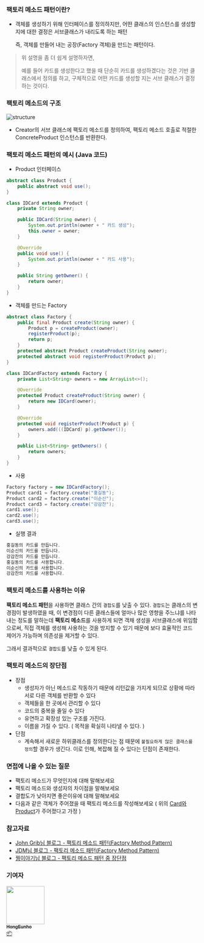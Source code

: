 ### 팩토리 메소드 패턴이란?

- 객체를 생성하기 위해 인터페이스를 정의하지만, 어떤 클래스의 인스턴스를 생성할지에 대한 결정은 서브클래스가 내리도록 하는 패턴

  즉, 객체를 만들어 내는 공장(Factory 객체)을 만드는 패턴이다.



> 위 설명을 좀 더 쉽게 설명하자면,
>
> 예를 들어 카드를 생성한다고 했을 때 단순히 카드를 생성하겠다는 것은 기반 클래스에서 정의를 하고, 구체적으로 어떤 카드를 생성할 지는 서브 클래스가 결정하는 것이다.

###



### 팩토리 메소드의 구조

![structure](/img/design-pattern/Factory_Method_Pattern/structure.png)

- Creator의 서브 클래스에 팩토리 메소드를 정의하여, 팩토리 메소드 호출로 적절한 ConcreteProduct 인스턴스를 반환한다.

###

### 팩토리 메소드 패턴의 예시 (Java 코드)

- Product 인터페이스

```java
abstract class Product {
    public abstract void use();
}
```

```java
class IDCard extends Product {
    private String owner;

    public IDCard(String owner) {
        System.out.println(owner + " 카드 생성");
        this.owner = owner;
    }

    @Override
    public void use() {
        System.out.println(owner + " 카드 사용");
    }

    public String getOwner() {
        return owner;
    }
}
```



- 객체를 만드는 Factory

```java
abstract class Factory {
    public final Product create(String owner) {
        Product p = createProduct(owner);
        registerProduct(p);
        return p;
    }
    protected abstract Product createProduct(String owner);
    protected abstract void registerProduct(Product p);
}
```

```java
class IDCardFactory extends Factory {
    private List<String> owners = new ArrayList<>();

    @Override
    protected Product createProduct(String owner) {
        return new IDCard(owner);
    }

    @Override
    protected void registerProduct(Product p) {
        owners.add(((IDCard) p).getOwner());
    }

    public List<String> getOwners() {
        return owners;
    }
}
```



- 사용

```java
Factory factory = new IDCardFactory();
Product card1 = factory.create("홍길동");
Product card2 = factory.create("이순신");
Product card3 = factory.create("강감찬");
card1.use();
card2.use();
card3.use();
```



- 실행 결과

```java
홍길동의 카드를 만듭니다.
이순신의 카드를 만듭니다.
강감찬의 카드를 만듭니다.
홍길동의 카드를 사용합니다.
이순신의 카드를 사용합니다.
강감찬의 카드를 사용합니다.
```

###



### 팩토리 메소드를 사용하는 이유

**팩토리 메소드 패턴**을 사용하면 클래스 간의 `결합도`를 낮출 수 있다. `결합도`는 클래스의 변경점이 발생하였을 때, 이 변경점이 다른 클래스들에 얼마나 많은 영향을 주느냐를 나타내는 정도를 말하는데 **팩토리 메소드**를 사용하게 되면 객채 생성을 서브클래스에 위임함으로써, 직접 객체를 생성해 사용하는 것을 방지할 수 있기 때문에 보다 효율적인 코드 제어가 가능하며 의존성을 제거할 수 있다.

그래서 결과적으로 `결합도`를 낮출 수 있게 된다.



###

### 팩토리 메소드의 장단점

- 장점
  - 생성자가 아닌 메소드로 작동하기 때문에 리턴값을 가지게 되므로 상황에 따라 서로 다른 객체를 반환할 수 있다
  - 객체들을 한 곳에서 관리할 수 있다
  - 코드의 중복을 줄일 수 있다
  - 유연하고 확장성 있는 구조를 가진다.
  - 이름을 가질 수 있다. ( 목적을 확실히 나타낼 수 있다. )
- 단점
  - 계속해서 새로운 하위클래스를 정의한다는 점 때문에 `불필요하게 많은 클래스를 정의`할 경우가 생긴다. 이로 인해, 복잡해 질 수 있다는 단점이 존재한다.

###



### 면접에 나올 수 있는 질문

- 팩토리 메소드가 무엇인지에 대해 말해보세요
- 팩토리 메소드와 생성자의 차이점을 말해보세요
- 결합도가 낮아지면 좋은이유에 대해 말해보세요
- 다음과 같은 객체가 주어졌을 때 팩토리 메소드를 작성해보세요 ( 위의 [Card와 Product](#팩토리-메소드-패턴의-예시-java-코드)가 주어졌다고 가정 )

###

### 참고자료

- [John Grib님 블로그 - 팩토리 메소드 패턴(Factory Method Pattern)](https://johngrib.github.io/wiki/factory-method-pattern/#fn:java-example)
- [JDM님 블로그 - 팩토리 메소드 패턴(Factory Method Pattern)](https://jdm.kr/blog/180)
- [꿩이야기님 블로그 - 팩토리 메소드 패턴 중 장단점](https://scorpio-mercury.tistory.com/18)



### 기여자

<td align="center"><a href="http://hongcoding.tistory.com"><img src="https://avatars.githubusercontent.com/u/46186664?v=4?s=100" width="100px;" alt=""/><br /><sub><b>HongEunho</b></sub></a><br /><a href="#platform-HongEunho" title="Packaging/porting to new platform">📦</a></td>

